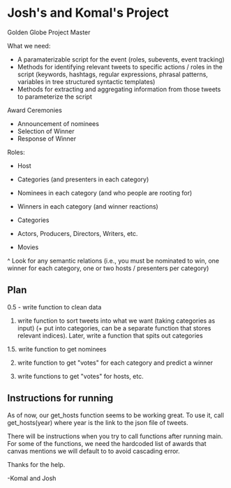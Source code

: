 # Josh's and Komal's Project
Golden Globe Project Master

What we need:

- A paramaterizable script for the event (roles, subevents, event tracking)
- Methods for identifying relevant tweets to specific actions / roles in the script (keywords, hashtags, regular expressions, phrasal patterns, variables in tree structured syntactic templates)
- Methods for extracting and aggregating information from those tweets to parameterize the script


Award Ceremonies
- Announcement of nominees
- Selection of Winner
- Response of Winner

Roles:
 - Host
 - Categories (and presenters in each category)
 - Nominees in each category (and who people are rooting for)
 - Winners in each category (and winner reactions)
 
 - Categories
 - Actors, Producers, Directors, Writers, etc.
 - Movies

 ^ Look for any semantic relations (i.e., you must be nominated to win, one winner for each category, one or two hosts / presenters per category)


## Plan
0.5 - write function to clean data

1. write function to sort tweets into what we want (taking categories as input) (+ put into categories, can be a separate function that stores relevant indices). Later, write a function that spits out categories

1.5. write function to get nominees

2. write function to get "votes" for each category and predict a winner

3. write functions to get "votes" for hosts, etc.



## Instructions for running

As of now, our get_hosts function seems to be working great.
To use it, call get_hosts(year) where year is the link to the json file of tweets.

There will be instructions when you try to call functions after running main. For some of the functions, we need the hardcoded list of awards that canvas mentions we will default to to avoid cascading error.

Thanks for the help.

-Komal and Josh
